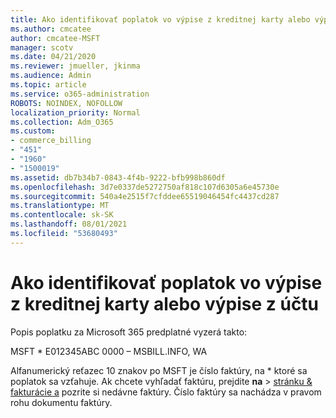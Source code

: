 ```yaml
---
title: Ako identifikovať poplatok vo výpise z kreditnej karty alebo výpise z účtu
ms.author: cmcatee
author: cmcatee-MSFT
manager: scotv
ms.date: 04/21/2020
ms.reviewer: jmueller, jkinma
ms.audience: Admin
ms.topic: article
ms.service: o365-administration
ROBOTS: NOINDEX, NOFOLLOW
localization_priority: Normal
ms.collection: Adm_O365
ms.custom:
- commerce_billing
- "451"
- "1960"
- "1500019"
ms.assetid: db7b34b7-0843-4f4b-9222-bfb998b860df
ms.openlocfilehash: 3d7e0337de5272750af818c107d6305a6e45730e
ms.sourcegitcommit: 540a4e2515f7cfddee65519046454fc4437cd287
ms.translationtype: MT
ms.contentlocale: sk-SK
ms.lasthandoff: 08/01/2021
ms.locfileid: "53680493"
---
```

# <a name="how-to-identify-a-charge-on-your-credit-card-or-bank-statement"></a>Ako identifikovať poplatok vo výpise z kreditnej karty alebo výpise z účtu

Popis poplatku za Microsoft 365 predplatné vyzerá takto:
  
MSFT \* E012345ABC 0000 – MSBILL.INFO, WA
  
Alfanumerický reťazec 10 znakov po MSFT je číslo faktúry, na \* ktoré sa poplatok sa vzťahuje. Ak chcete vyhľadať faktúru, prejdite **na** \> [stránku & fakturácie a](https://go.microsoft.com/fwlink/p/?linkid=848039) pozrite si nedávne faktúry. Číslo faktúry sa nachádza v pravom rohu dokumentu faktúry.
